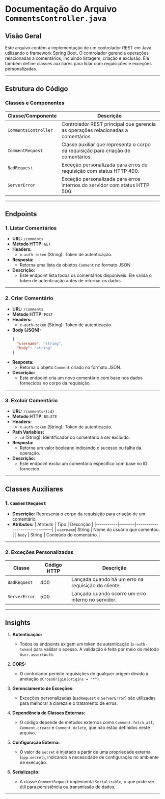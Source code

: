 # Documentação do Arquivo `CommentsController.java`

## Visão Geral
Este arquivo contém a implementação de um controlador REST em Java utilizando o framework Spring Boot. O controlador gerencia operações relacionadas a comentários, incluindo listagem, criação e exclusão. Ele também define classes auxiliares para lidar com requisições e exceções personalizadas.

---

## Estrutura do Código

### Classes e Componentes

| Classe/Componente       | Descrição                                                                 |
|-------------------------|---------------------------------------------------------------------------|
| `CommentsController`    | Controlador REST principal que gerencia as operações relacionadas a comentários. |
| `CommentRequest`        | Classe auxiliar que representa o corpo da requisição para criação de comentários. |
| `BadRequest`            | Exceção personalizada para erros de requisição com status HTTP 400.      |
| `ServerError`           | Exceção personalizada para erros internos do servidor com status HTTP 500. |

---

## Endpoints

### 1. **Listar Comentários**
- **URL:** `/comments`
- **Método HTTP:** `GET`
- **Headers:**
  - `x-auth-token` (String): Token de autenticação.
- **Resposta:**
  - Retorna uma lista de objetos `Comment` no formato JSON.
- **Descrição:**
  - Este endpoint lista todos os comentários disponíveis. Ele valida o token de autenticação antes de retornar os dados.

---

### 2. **Criar Comentário**
- **URL:** `/comments`
- **Método HTTP:** `POST`
- **Headers:**
  - `x-auth-token` (String): Token de autenticação.
- **Body (JSON):**
  ```json
  {
    "username": "string",
    "body": "string"
  }
  ```
- **Resposta:**
  - Retorna o objeto `Comment` criado no formato JSON.
- **Descrição:**
  - Este endpoint cria um novo comentário com base nos dados fornecidos no corpo da requisição.

---

### 3. **Excluir Comentário**
- **URL:** `/comments/{id}`
- **Método HTTP:** `DELETE`
- **Headers:**
  - `x-auth-token` (String): Token de autenticação.
- **Path Variables:**
  - `id` (String): Identificador do comentário a ser excluído.
- **Resposta:**
  - Retorna um valor booleano indicando o sucesso ou falha da operação.
- **Descrição:**
  - Este endpoint exclui um comentário específico com base no ID fornecido.

---

## Classes Auxiliares

### 1. **`CommentRequest`**
- **Descrição:** Representa o corpo da requisição para criação de um comentário.
- **Atributos:**
  | Atributo  | Tipo   | Descrição                     |
  |-----------|--------|-------------------------------|
  | `username`| String | Nome do usuário que comentou. |
  | `body`    | String | Conteúdo do comentário.       |

---

### 2. **Exceções Personalizadas**

| Classe       | Código HTTP | Descrição                                                                 |
|--------------|-------------|---------------------------------------------------------------------------|
| `BadRequest` | 400         | Lançada quando há um erro na requisição do cliente.                       |
| `ServerError`| 500         | Lançada quando ocorre um erro interno no servidor.                        |

---

## Insights

1. **Autenticação:** 
   - Todos os endpoints exigem um token de autenticação (`x-auth-token`) para validar o acesso. A validação é feita por meio do método `User.assertAuth`.

2. **CORS:** 
   - O controlador permite requisições de qualquer origem devido à anotação `@CrossOrigin(origins = "*")`.

3. **Gerenciamento de Exceções:**
   - Exceções personalizadas (`BadRequest` e `ServerError`) são utilizadas para melhorar a clareza e o tratamento de erros.

4. **Dependência de Classes Externas:**
   - O código depende de métodos externos como `Comment.fetch_all`, `Comment.create` e `Comment.delete`, que não estão definidos neste arquivo.

5. **Configuração Externa:**
   - O valor de `secret` é injetado a partir de uma propriedade externa (`app.secret`), indicando a necessidade de configuração no ambiente de execução.

6. **Serialização:**
   - A classe `CommentRequest` implementa `Serializable`, o que pode ser útil para persistência ou transmissão de dados.

---
